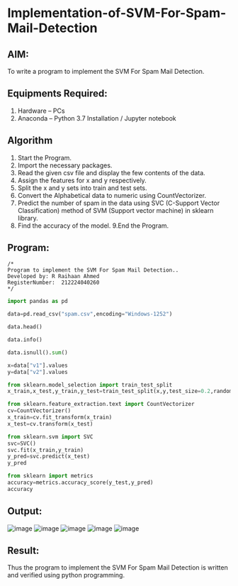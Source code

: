 # Implementation-of-SVM-For-Spam-Mail-Detection

## AIM:
To write a program to implement the SVM For Spam Mail Detection.

## Equipments Required:
1. Hardware – PCs
2. Anaconda – Python 3.7 Installation / Jupyter notebook

## Algorithm
1. Start the Program.
2. Import the necessary packages.
3. Read the given csv file and display the few contents of the data.
4. Assign the features for x and y respectively.
5. Split the x and y sets into train and test sets.
6. Convert the Alphabetical data to numeric using CountVectorizer.
7. Predict the number of spam in the data using SVC (C-Support Vector Classification) method of SVM (Support vector machine) in sklearn library.
8. Find the accuracy of the model. 9.End the Program.


## Program:
```
/*
Program to implement the SVM For Spam Mail Detection..
Developed by: R Raihaan Ahmed 
RegisterNumber:  212224040260
*/
```
```py
import pandas as pd

data=pd.read_csv("spam.csv",encoding="Windows-1252")

data.head()

data.info()

data.isnull().sum()

x=data["v1"].values
y=data["v2"].values

from sklearn.model_selection import train_test_split
x_train,x_test,y_train,y_test=train_test_split(x,y,test_size=0.2,random_state=0)

from sklearn.feature_extraction.text import CountVectorizer
cv=CountVectorizer()
x_train=cv.fit_transform(x_train)
x_test=cv.transform(x_test)

from sklearn.svm import SVC
svc=SVC()
svc.fit(x_train,y_train)
y_pred=svc.predict(x_test)
y_pred

from sklearn import metrics
accuracy=metrics.accuracy_score(y_test,y_pred)
accuracy
```

## Output:
![image](https://github.com/user-attachments/assets/0f53fc04-573e-443a-8752-dd842d8816f0)
![image](https://github.com/user-attachments/assets/e04694a1-6fe6-41fc-ae59-18e13170a154)
![image](https://github.com/user-attachments/assets/2498303a-4291-49ac-a402-45f21c9bc86b)
![image](https://github.com/user-attachments/assets/baaeb365-e6d1-44b5-8f4d-634aa0347643)
![image](https://github.com/user-attachments/assets/b26d2319-16d1-4102-bee8-41344d91c115)








## Result:
Thus the program to implement the SVM For Spam Mail Detection is written and verified using python programming.
